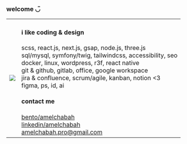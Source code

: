 <h3>welcome ◡̈</h3>
<!-- <h4>my most used languages</h4> -->
<!-- <img src="https://github-readme-stats.vercel.app/api/top-langs?username=amelchabah&layout=compact&hide_title=true&hide_border=true&theme=github_dark" /> -->

<table>
  <tr>
    <td>
      
<img src="https://storage.googleapis.com/creatorspace-public/users%2Fclpppyff800bykz01j0efj9wy%2FbjiYrB4YdZMtKN7W-idcard2.gif" />
    </td>
    <td>
      
<h4>i like coding & design</h4>
<p>scss, react.js, next.js, gsap, node.js, three.js<br/>
sql/mysql, symfony/twig, tailwindcss, accessibility, seo<br/>
docker, linux, wordpress, r3f, react native<br/>
git & github, gitlab, office, google workspace<br/>
jira & confluence, scrum/agile, kanban, notion <3<br/>
  figma, ps, id, ai
</p>
 
  <h4>contact me</h4>
  <a href="https://bento.me/amelchabah" title="my bento" target="_blank">bento/amelchabah
</a><br>
  <a href="https://www.linkedin.com/in/amelchabah/" title="my linkedin" target="_blank">linkedin/amelchabah
</a><br><a href="mailto:amelchabah.pro@gmail.com" title="my mail" target="_blank">amelchabah.pro@gmail.com</a>
</div>
    </td>

  </tr>

</table>

